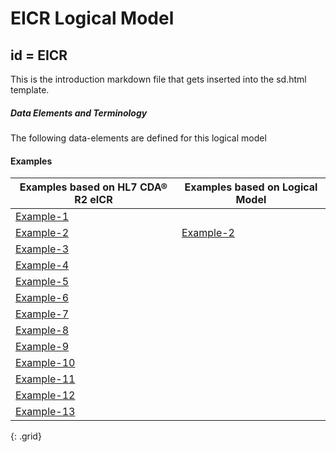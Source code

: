# EICR Logical Model

## id  =  EICR


This is the introduction markdown file that gets inserted into the sd.html template.


##### Data Elements and Terminology


The following data-elements are defined for this logical model



#### Examples

| Examples based on HL7 CDA® R2 eICR | Examples based on Logical Model |
|--------------------------------------------------------------------|---------------------------------|
|[Example-1](assets/EICR-CCDA-Examples/CDAR2_IG_PHCASERPT_R2_STU1.1_SAMPLE_MANUAL.html)||
|[Example-2](assets/EICR-CCDA-Examples/CDAR2_IG_PHCASERPT_R2_STU1.1_SAMPLE.html)|[Example-2](EICR-EICR-genexample-1.json.html)|
|[Example-3](assets/EICR-CCDA-Examples/ChlamydiaTestPositive.html)||
|[Example-4](assets/EICR-CCDA-Examples/CT-GC-Negative-PatientPregnant.html)||
|[Example-5](assets/EICR-CCDA-Examples/CT-GC-Test-Gonorrhea-Chlamydia-Negative-PatientPregnant.html)||
|[Example-6](assets/EICR-CCDA-Examples/CT-GC-Test-Gonorrhea-Positive-PatientPregnant.html)||
|[Example-7](assets/EICR-CCDA-Examples/CT-GC-TestPositive-PatientPregnant.html)||
|[Example-8](assets/EICR-CCDA-Examples/CT-GC-TestPositive.html)||
|[Example-9](assets/EICR-CCDA-Examples/PertussisNegative.html)||
|[Example-10](assets/EICR-CCDA-Examples/SalmonellaDxNegative.html)||
|[Example-11](assets/EICR-CCDA-Examples/SalmonellaDxPositive.html)||
|[Example-12](assets/EICR-CCDA-Examples/ZIKA1-Negative.html)||
|[Example-13](assets/EICR-CCDA-Examples/ZIKA1-Positive.html)||
{: .grid}
